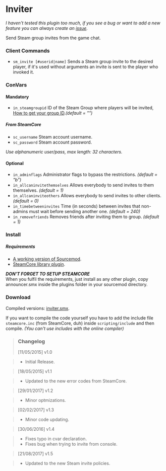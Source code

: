 # Inviter
_I haven't tested this plugin too much, if you see a bug or want to add a new feature you can always create an [issue](https://github.com/polvora/Inviter/issues/new)._

Send Steam group invites from the game chat.

### Client Commands

* `sm_invite [#userid|name]` Sends a Steam group invite to the desired player, if it's used without arguments an invite is sent to the player who invoked it.

### ConVars
#### Mandatory
* `in_steamgroupid` ID of the Steam Group where players will be invited, [How to get your group ID](https://support.multiplay.co.uk/support/solutions/articles/1000202859-how-can-i-find-my-steam-group-64-id-)._(default = "")_

##### From SteamCore
* `sc_username` Steam account username.  
* `sc_password` Steam account password.

_Use alphanumeric user/pass, max length: 32 characters._

#### Optional
* `in_adminflags` Administrator flags to bypass the restrictions. _(default = "b")_
* `in_allcaninvitethemselves` Allows everybody to send invites to them themselves. _(default = 1)_
* `in_allcaninviteothers` Allows everybody to send invites to other clients. _(default = 0)_
* `in_timebetweeninvites` Time (in seconds) between invites that non-admins must wait before sending another one. _(default = 240)_
* `in_removefriends` Removes friends after inviting them to group. _(default = 1)_

### Install
##### Requirements
* [A working version of Sourcemod](http://www.sourcemod.net/downloads.php).
* [SteamCore library plugin](https://github.com/polvora/SteamCore).

_**DON'T FORGET TO SETUP STEAMCORE**_  
When you fulfil the requirements, just install as any other plugin, copy announcer.smx inside the plugins folder in your sourcemod directory.

### Download
Compiled versions: [inviter.smx](https://github.com/polvora/Inviter/releases).

If you want to compile the code yourself you have to add the include file `steamcore.inc` (from SteamCore, duh) inside `scripting/include` and then compile. _(You can't use includes with the online compiler)_

> ### Changelog
> [11/05/2015] v1.0 

> * Initial Release.

> [18/05/2015] v1.1

> * Updated to the new error codes from SteamCore.

> [29/01/2017] v1.2

> * Minor optmizations.

> [02/02/2017] v1.3

> * Minor code updating.

> [30/06/2016] v1.4

> * Fixes typo in cvar declaration.
> * Fixes bug when trying to invite from console.

> [21/08/2017] v1.5

> * Updated to the new Steam invite policies.